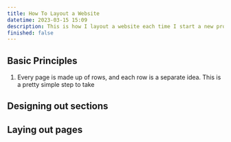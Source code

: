 ```yaml
---
title: How To Layout a Website
datetime: 2023-03-15 15:09
description: This is how I layout a website each time I start a new project.
finished: false
---
```


## Basic Principles

1. Every page is made up of rows, and each row is a separate idea.
   This is a pretty simple step to take

## Designing out sections

## Laying out pages
